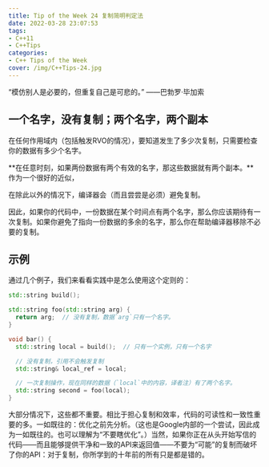 ```yaml
---
title: Tip of the Week 24 复制简明判定法
date: 2022-03-28 23:07:53
tags:
- C++11
- C++Tips
categories:
- C++ Tips of the Week
cover: /img/C++Tips-24.jpg
---
```

“模仿别人是必要的，但重复自己是可悲的。” ——巴勃罗·毕加索

## 一个名字，没有复制；两个名字，两个副本

在任何作用域内（包括触发RVO的情况），要知道发生了多少次复制，只需要检查你的数据有多少个名字。

**在任意时刻，如果两份数据有两个有效的名字，那这些数据就有两个副本。**作为一个很好的近似，

在除此以外的情况下，编译器会（而且尝尝是必须）避免复制。

因此，如果你的代码中，一份数据在某个时间点有两个名字，那么你应该期待有一次复制。如果你避免了指向一份数据的多余的名字，那么你在帮助编译器移除不必要的复制。

## 示例

通过几个例子，我们来看看实践中是怎么使用这个定则的：

```cpp
std::string build();

std::string foo(std::string arg) {
  return arg;  // 没有复制，数据`arg`只有一个名字。
}

void bar() {
  std::string local = build();  // 只有一个实例，只有一个名字

  // 没有复制，引用不会触发复制
  std::string& local_ref = local;

  // 一次复制操作，现在同样的数据（`local`中的内容，译者注）有了两个名字。
  std::string second = foo(local);
}
```

大部分情况下，这些都不重要。相比于担心复制和效率，代码的可读性和一致性重要的多。一如既往的：优化之前先分析。（这也是Google内部的一个尝试，因此成为一如既往的。也可以理解为“不要瞎优化”。）当然，如果你正在从头开始写信的代码——而且能够提供干净和一致的API来返回值——不要为“可能”的复制而破坏了你的API：对于复制，你所学到的十年前的所有只是都是错的。
